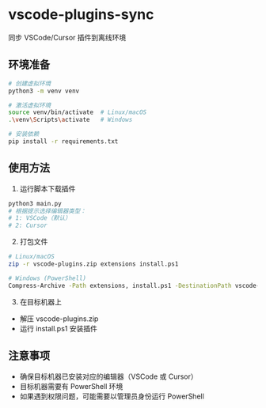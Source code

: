 # vscode-plugins-sync

同步 VSCode/Cursor 插件到离线环境

## 环境准备

```bash
# 创建虚拟环境
python3 -m venv venv

# 激活虚拟环境
source venv/bin/activate  # Linux/macOS
.\venv\Scripts\activate   # Windows

# 安装依赖
pip install -r requirements.txt
```

## 使用方法

1. 运行脚本下载插件

```bash
python3 main.py
# 根据提示选择编辑器类型：
# 1: VSCode（默认）
# 2: Cursor
```

2. 打包文件

```bash
# Linux/macOS
zip -r vscode-plugins.zip extensions install.ps1

# Windows (PowerShell)
Compress-Archive -Path extensions, install.ps1 -DestinationPath vscode-plugins.zip
```

3. 在目标机器上

- 解压 vscode-plugins.zip
- 运行 install.ps1 安装插件

## 注意事项

- 确保目标机器已安装对应的编辑器（VSCode 或 Cursor）
- 目标机器需要有 PowerShell 环境
- 如果遇到权限问题，可能需要以管理员身份运行 PowerShell

